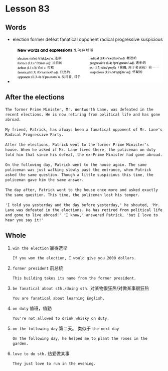 # Lesson 83

## Words

- election former defeat fanatical opponent radical progressive suspicious

- ![Words](../../../Images/Part2/09/words-83.png)

## After the elections

```
The former Prime Minister, Mr. Wentworth Lane, was defeated in the recent elections. He is now retiring from political life and has gone abroad.

My friend, Patrick, has always been a fanatical opponent of Mr. Lane's Radical Progressive Party.

After the elections, Patrick went to the former Prime Minister's house. When he asked if Mr. Lane lived there, the policeman on duty told him that since his defeat, the ex-Prime Minister had gone abroad.

On the following day, Patrick went to the house again. The same policeman was just walking slowly past the entrance, when Patrick asked the same question. Though a little suspicious this time, the policeman gave him the same answer.

The day after, Patrick went to the house once more and asked exactly the same question. This time, the policeman lost his temper.

'I told you yesterday and the day before yesterday,' he shouted, 'Mr. Lane was defeated in the elections. He has retired from political life and gone to live abroad!' 'I know,' answered Patrick, 'but I love to hear you say it!'
```

## Whole

1. `win the election` 赢得选举

   ```
   If you won the election, I would give you 2000 dollars.
   ```

2. `former president` 前总统

   ```
   This building takes its name from the former president.
   ```

3. `be fanatical about sth./doing sth.` 对某物很狂热/对做某事很狂热

   ```
   You are fanatical about learning English.
   ```

4. `on duty` 值班，值勤

   ```
   You're not allowed to drink whisky on duty.
   ```

5. `on the following day` 第二天。 类似于 `the next day`

   ```
   On the following day, he helped me to plant the roses in the garden.
   ```

6. `love to do sth.` 热爱做某事

   ```
   They just love to run in the evening.
   ```
